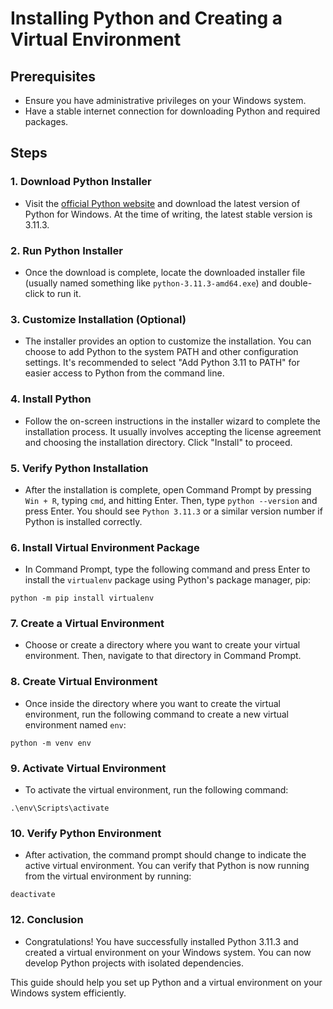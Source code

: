 # Installing Python and Creating a Virtual Environment

## Prerequisites
- Ensure you have administrative privileges on your Windows system.
- Have a stable internet connection for downloading Python and required packages.

## Steps

### 1. Download Python Installer
- Visit the [official Python website](https://www.python.org/downloads/) and download the latest version of Python for Windows. At the time of writing, the latest stable version is 3.11.3.

### 2. Run Python Installer
- Once the download is complete, locate the downloaded installer file (usually named something like `python-3.11.3-amd64.exe`) and double-click to run it.

### 3. Customize Installation (Optional)
- The installer provides an option to customize the installation. You can choose to add Python to the system PATH and other configuration settings. It's recommended to select "Add Python 3.11 to PATH" for easier access to Python from the command line.

### 4. Install Python
- Follow the on-screen instructions in the installer wizard to complete the installation process. It usually involves accepting the license agreement and choosing the installation directory. Click "Install" to proceed.

### 5. Verify Python Installation
- After the installation is complete, open Command Prompt by pressing `Win + R`, typing `cmd`, and hitting Enter. Then, type `python --version` and press Enter. You should see `Python 3.11.3` or a similar version number if Python is installed correctly.

### 6. Install Virtual Environment Package
- In Command Prompt, type the following command and press Enter to install the `virtualenv` package using Python's package manager, pip:
```
python -m pip install virtualenv
```

### 7. Create a Virtual Environment
- Choose or create a directory where you want to create your virtual environment. Then, navigate to that directory in Command Prompt.

### 8. Create Virtual Environment
- Once inside the directory where you want to create the virtual environment, run the following command to create a new virtual environment named `env`:
```
python -m venv env
```
### 9. Activate Virtual Environment
- To activate the virtual environment, run the following command:
```
.\env\Scripts\activate
```

### 10. Verify Python Environment
- After activation, the command prompt should change to indicate the active virtual environment. You can verify that Python is now running from the virtual environment by running:

```
deactivate
```

### 12. Conclusion
- Congratulations! You have successfully installed Python 3.11.3 and created a virtual environment on your Windows system. You can now develop Python projects with isolated dependencies.

This guide should help you set up Python and a virtual environment on your Windows system efficiently.



